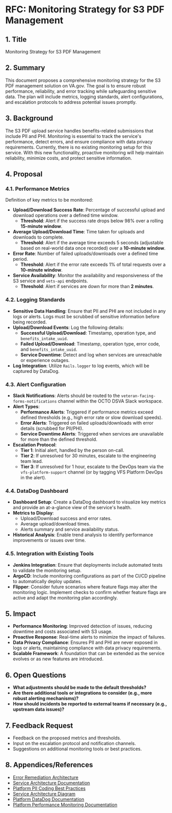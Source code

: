 # RFC: Monitoring Strategy for S3 PDF Management

## 1. Title

Monitoring Strategy for S3 PDF Management

## 2. Summary

This document proposes a comprehensive monitoring strategy for the S3 PDF management solution on VA.gov. The goal is to ensure robust performance, reliability, and error tracking while safeguarding sensitive data. The plan will include metrics, logging standards, alert configurations, and escalation protocols to address potential issues promptly.

## 3. Background

The S3 PDF upload service handles benefits-related submissions that include PII and PHI. Monitoring is essential to track the service's performance, detect errors, and ensure compliance with data privacy requirements. Currently, there is no existing monitoring setup for this service. With this new functionality, proactive monitoring will help maintain reliability, minimize costs, and protect sensitive information.

## 4. Proposal

### 4.1. Performance Metrics

Definition of key metrics to be monitored:

- **Upload/Download Success Rate**: Percentage of successful upload and download operations over a defined time window.
  - **Threshold**: Alert if the success rate drops below 98% over a rolling **15-minute window**.
- **Average Upload/Download Time**: Time taken for uploads and downloads to complete.
  - **Threshold**: Alert if the average time exceeds 5 seconds (adjustable based on real-world data once recorded) over a **10-minute window**.
- **Error Rate**: Number of failed uploads/downloads over a defined time period.
  - **Threshold**: Alert if the error rate exceeds 1% of total requests over a **10-minute window**.
- **Service Availability**: Monitor the availability and responsiveness of the S3 service and `vets-api` endpoints.
  - **Threshold**: Alert if services are down for more than **2 minutes**.

### 4.2. Logging Standards

- **Sensitive Data Handling**: Ensure that PII and PHI are not included in any logs or alerts. Logs must be scrubbed of sensitive information before being recorded.
- **Upload/Download Events**: Log the following details:
  - **Successful Upload/Download**: Timestamp, operation type, and `benefits_intake_uuid`.
  - **Failed Upload/Download**: Timestamp, operation type, error code, and `benefits_intake_uuid`.
  - **Service Downtime**: Detect and log when services are unreachable or experience outages.
- **Log Integration**: Utilize `Rails.logger` to log events, which will be captured by DataDog.

### 4.3. Alert Configuration

- **Slack Notifications**: Alerts should be routed to the `veteran-facing-forms-notifications` channel within the OCTO DSVA Slack workspace.
- **Alert Types**:
  - **Performance Alerts**: Triggered if performance metrics exceed defined thresholds (e.g., high error rate or slow download speeds).
  - **Error Alerts**: Triggered on failed uploads/downloads with error details (scrubbed for PII/PHI).
  - **Service Downtime Alerts**: Triggered when services are unavailable for more than the defined threshold.
- **Escalation Protocol**:
  - **Tier 1**: Initial alert, handled by the person on-call.
  - **Tier 2**: If unresolved for 30 minutes, escalate to the engineering team lead.
  - **Tier 3**: If unresolved for 1 hour, escalate to the DevOps team via the `vfs-platform-support` channel (or by tagging VFS Platform DevOps in the alert).

### 4.4. DataDog Dashboard

- **Dashboard Setup**: Create a DataDog dashboard to visualize key metrics and provide an at-a-glance view of the service's health.
- **Metrics to Display**:
  - Upload/Download success and error rates.
  - Average upload/download times.
  - Alerts summary and service availability status.
- **Historical Analysis**: Enable trend analysis to identify performance improvements or issues over time.

### 4.5. Integration with Existing Tools

- **Jenkins Integration**: Ensure that deployments include automated tests to validate the monitoring setup.
- **ArgoCD**: Include monitoring configurations as part of the CI/CD pipeline to automatically deploy updates.
- **Flipper**: Consider future scenarios where feature flags may alter the monitoring logic. Implement checks to confirm whether feature flags are active and adapt the monitoring plan accordingly.

## 5. Impact

- **Performance Monitoring**: Improved detection of issues, reducing downtime and costs associated with S3 usage.
- **Proactive Response**: Real-time alerts to minimize the impact of failures.
- **Data Privacy Compliance**: Ensures PII and PHI are never exposed in logs or alerts, maintaining compliance with data privacy requirements.
- **Scalable Framework**: A foundation that can be extended as the service evolves or as new features are introduced.

## 6. Open Questions

- **What adjustments should be made to the default thresholds?**
- **Are there additional tools or integrations to consider (e.g., more robust alerting mechanisms)?**
- **How should incidents be reported to external teams if necessary (e.g., upstream data issues)?**

## 7. Feedback Request

- Feedback on the proposed metrics and thresholds.
- Input on the escalation protocol and notification channels.
- Suggestions on additional monitoring tools or best practices.

## 8. Appendices/References

- [Error Remediation Architecture](../../../../modules/simple_forms_api/app/services/simple_forms_api/form_remediation/docs/error_remediation_architecture.png)
- [Service Architecture Documentation](../../../../modules/simple_forms_api/app/services/simple_forms_api/form_remediation/docs/README.md)
- [Platform PII Coding Best Practices](https://depo-platform-documentation.scrollhelp.site/developer-docs/coding-best-practices-for-pii)
- [Service Architecture Diagram](../../../../modules/simple_forms_api/app/services/simple_forms_api/form_remediation/docs/error_remediation_architecture.png)
- [Platform DataDog Documentation](https://depo-platform-documentation.scrollhelp.site/developer-docs/get-acquainted-with-datadog)
- [Platform Performance Monitoring Documentation](https://depo-platform-documentation.scrollhelp.site/developer-docs/monitoring-performance)

